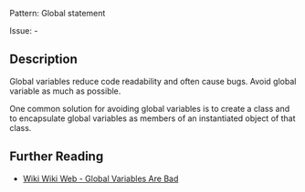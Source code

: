 Pattern: Global statement

Issue: -

## Description

Global variables reduce code readability and often cause bugs. Avoid global variable as much as possible. 

One common solution for avoiding global variables is to create a class and to encapsulate global variables as members of an instantiated object of that class.

## Further Reading

* [Wiki Wiki Web - Global Variables Are Bad](http://wiki.c2.com/?GlobalVariablesAreBad)
